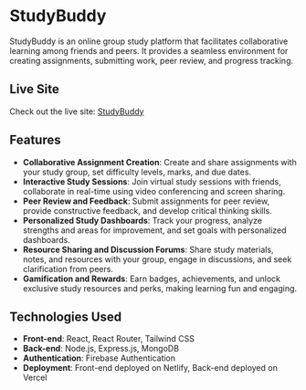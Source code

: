 # StudyBuddy

StudyBuddy is an online group study platform that facilitates collaborative learning among friends and peers. It provides a seamless environment for creating assignments, submitting work, peer review, and progress tracking.

## Live Site

Check out the live site: [StudyBuddy]()

## Features

- **Collaborative Assignment Creation**: Create and share assignments with your study group, set difficulty levels, marks, and due dates.
- **Interactive Study Sessions**: Join virtual study sessions with friends, collaborate in real-time using video conferencing and screen sharing.
- **Peer Review and Feedback**: Submit assignments for peer review, provide constructive feedback, and develop critical thinking skills.
- **Personalized Study Dashboards**: Track your progress, analyze strengths and areas for improvement, and set goals with personalized dashboards.
- **Resource Sharing and Discussion Forums**: Share study materials, notes, and resources with your group, engage in discussions, and seek clarification from peers.
- **Gamification and Rewards**: Earn badges, achievements, and unlock exclusive study resources and perks, making learning fun and engaging.

## Technologies Used

- **Front-end**: React, React Router, Tailwind CSS
- **Back-end**: Node.js, Express.js, MongoDB
- **Authentication**: Firebase Authentication
- **Deployment**: Front-end deployed on Netlify, Back-end deployed on Vercel